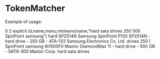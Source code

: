 TokenMatcher
============

Example of usage:

<response>
	<lst name="responseHeader">
		<int name="status">0</int>
		<int name="QTime">2</int>
		<lst name="params">
			<str name="echoParams">explicit</str>
			<str name="fl">
				id,name,manu,mtokens(name,"hard sata drives 250 500 SpinPoint samsung")
			</str>
			<str name="q">hard</str>
		</lst>
	</lst>
	<result name="response" numFound="2" start="0">
		<doc>
			<str name="id">SP2514N</str>
			<str name="name">
				Samsung SpinPoint P120 SP2514N - hard drive - 250 GB - ATA-133
			</str>
			<str name="manu">Samsung Electronics Co. Ltd.</str>
			<str name="mtokens(name,"hard sata drives 250 500 SpinPoint samsung")">drives 250 | SpinPoint samsung</str>
		</doc>
		<doc>
			<str name="id">6H500F0</str>
			<str name="name">
				Maxtor DiamondMax 11 - hard drive - 500 GB - SATA-300
			</str>
			<str name="manu">Maxtor Corp.</str>
			<str name="mtokens(name,"hard sata drives 250 500 SpinPoint samsung")">hard sata drives</str>
		</doc>
	</result>
</response>
